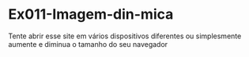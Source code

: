 # Ex011-Imagem-din-mica
Tente abrir esse site em vários dispositivos diferentes ou simplesmente aumente e diminua o tamanho do seu navegador

